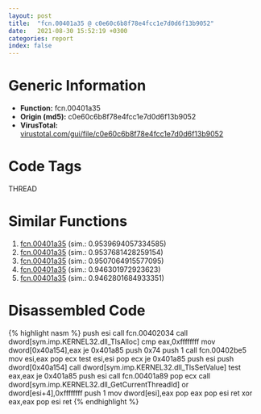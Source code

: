 ```yaml
---
layout: post
title:  "fcn.00401a35 @ c0e60c6b8f78e4fcc1e7d0d6f13b9052"
date:   2021-08-30 15:52:19 +0300
categories: report
index: false
---
```


# Generic Information
- **Function:** fcn.00401a35
- **Origin (md5):** c0e60c6b8f78e4fcc1e7d0d6f13b9052
- **VirusTotal:** [virustotal.com/gui/file/c0e60c6b8f78e4fcc1e7d0d6f13b9052][virustotal_ref]

# Code Tags
<span class="tag" id="THREAD">THREAD</span>


# Similar Functions

1. [fcn.00401a35][similar_1_ref] (sim.: 0.9539694057334585)
2. [fcn.00401a35][similar_2_ref] (sim.: 0.9537681428259154)
3. [fcn.00401a35][similar_3_ref] (sim.: 0.9507064915577095)
4. [fcn.00401a35][similar_4_ref] (sim.: 0.946301972923623)
5. [fcn.00401a35][similar_5_ref] (sim.: 0.9462801684933351)


# Disassembled Code

{% highlight nasm %}
push esi
call fcn.00402034
call dword[sym.imp.KERNEL32.dll_TlsAlloc]
cmp eax,0xffffffff
mov dword[0x40a154],eax
je 0x401a85
push 0x74
push 1
call fcn.00402be5
mov esi,eax
pop ecx
test esi,esi
pop ecx
je 0x401a85
push esi
push dword[0x40a154]
call dword[sym.imp.KERNEL32.dll_TlsSetValue]
test eax,eax
je 0x401a85
push esi
call fcn.00401a89
pop ecx
call dword[sym.imp.KERNEL32.dll_GetCurrentThreadId]
or dword[esi+4],0xffffffff
push 1
mov dword[esi],eax
pop eax
pop esi
ret 
xor eax,eax
pop esi
ret 
{% endhighlight %}


[similar_1_ref]: /report/fcn.00401a35@0841f42b944116c5dc65d5c38b0f953e
[similar_2_ref]: /report/fcn.00401a35@70d0f9508c28ca464add6c4b92b2fe10
[similar_3_ref]: /report/fcn.00401a35@48bb9a03c360009e9463dfd5be4e0ca0
[similar_4_ref]: /report/fcn.00401a35@275ffea927e41707a9ee6cdb506c57a4
[similar_5_ref]: /report/fcn.00401a35@ea9c1e2eeb951a8e6185c6674c228f98
[virustotal_ref]: https://www.virustotal.com/gui/file/c0e60c6b8f78e4fcc1e7d0d6f13b9052